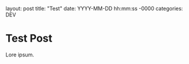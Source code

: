 layout: post
title: "Test"
date: YYYY-MM-DD hh:mm:ss -0000
categories: DEV

# Test Post
Lore ipsum.
